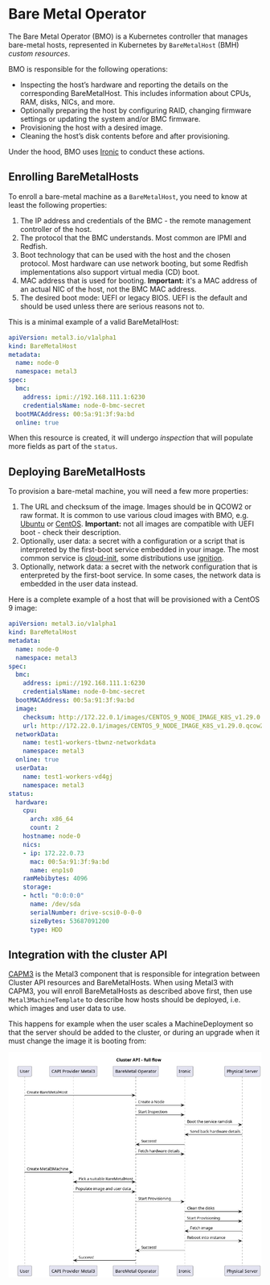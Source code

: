 # Bare Metal Operator

The Bare Metal Operator (BMO) is a Kubernetes controller that manages
bare-metal hosts, represented in Kubernetes by `BareMetalHost` (BMH) *custom
resources*.

BMO is responsible for the following operations:

- Inspecting the host’s hardware and reporting the details on the corresponding
  BareMetalHost. This includes information about CPUs, RAM, disks, NICs, and
  more.
- Optionally preparing the host by configuring RAID, changing firmware settings
  or updating the system and/or BMC firmware.
- Provisioning the host with a desired image.
- Cleaning the host’s disk contents before and after provisioning.

Under the hood, BMO uses [Ironic](../ironic/introduction) to conduct these
actions.

## Enrolling BareMetalHosts

To enroll a bare-metal machine as a `BareMetalHost`, you need to know at least
the following properties:

1. The IP address and credentials of the BMC - the remote management controller
   of the host.
2. The protocol that the BMC understands. Most common are IPMI and Redfish.
3. Boot technology that can be used with the host and the chosen protocol.
   Most hardware can use network booting, but some Redfish implementations also
   support virtual media (CD) boot.
4. MAC address that is used for booting. **Important:** it's a MAC address of
   an actual NIC of the host, not the BMC MAC address.
5. The desired boot mode: UEFI or legacy BIOS. UEFI is the default and should
   be used unless there are serious reasons not to.

This is a minimal example of a valid BareMetalHost:

```yaml
apiVersion: metal3.io/v1alpha1
kind: BareMetalHost
metadata:
  name: node-0
  namespace: metal3
spec:
  bmc:
    address: ipmi://192.168.111.1:6230
    credentialsName: node-0-bmc-secret
  bootMACAddress: 00:5a:91:3f:9a:bd
  online: true
```

When this resource is created, it will undergo *inspection* that will populate
more fields as part of the `status`.

## Deploying BareMetalHosts

To provision a bare-metal machine, you will need a few more properties:

1. The URL and checksum of the image. Images should be in QCOW2 or raw format.
   It is common to use various cloud images with BMO, e.g.
   [Ubuntu](https://cloud-images.ubuntu.com/) or
   [CentOS](https://cloud.centos.org/centos/). **Important:** not all images
   are compatible with UEFI boot - check their description.
2. Optionally, user data: a secret with a configuration or a script that is
   interpreted by the first-boot service embedded in your image. The most
   common service is
   [cloud-init](https://cloudinit.readthedocs.io/en/latest/index.html), some
   distributions use [ignition](https://coreos.github.io/ignition/).
3. Optionally, network data: a secret with the network configuration that is
   enterpreted by the first-boot service. In some cases, the network data is
   embedded in the user data instead.

Here is a complete example of a host that will be provisioned with a CentOS 9
image:

```yaml
apiVersion: metal3.io/v1alpha1
kind: BareMetalHost
metadata:
  name: node-0
  namespace: metal3
spec:
  bmc:
    address: ipmi://192.168.111.1:6230
    credentialsName: node-0-bmc-secret
  bootMACAddress: 00:5a:91:3f:9a:bd
  image:
    checksum: http://172.22.0.1/images/CENTOS_9_NODE_IMAGE_K8S_v1.29.0.qcow2.sha256sum
    url: http://172.22.0.1/images/CENTOS_9_NODE_IMAGE_K8S_v1.29.0.qcow2
  networkData:
    name: test1-workers-tbwnz-networkdata
    namespace: metal3
  online: true
  userData:
    name: test1-workers-vd4gj
    namespace: metal3
status:
  hardware:
    cpu:
      arch: x86_64
      count: 2
    hostname: node-0
    nics:
    - ip: 172.22.0.73
      mac: 00:5a:91:3f:9a:bd
      name: enp1s0
    ramMebibytes: 4096
    storage:
    - hctl: "0:0:0:0"
      name: /dev/sda
      serialNumber: drive-scsi0-0-0-0
      sizeBytes: 53687091200
      type: HDD
```

## Integration with the cluster API

[CAPM3](../capm3/introduction) is the Metal3 component that is responsible for
integration between Cluster API resources and BareMetalHosts. When using Metal3
with CAPM3, you will enroll BareMetalHosts as described above first, then use
`Metal3MachineTemplate` to describe how hosts should be deployed, i.e. which
images and user data to use.

This happens for example when the user scales a MachineDeployment so that the
server should be added to the cluster, or during an upgrade when it must change
the image it is booting from:

![ipa-provisioning](images/ipa-provisioning.png)
